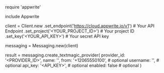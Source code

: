 require 'appwrite'

include Appwrite

client = Client.new
    .set_endpoint('https://cloud.appwrite.io/v1') # Your API Endpoint
    .set_project('<YOUR_PROJECT_ID>') # Your project ID
    .set_key('<YOUR_API_KEY>') # Your secret API key

messaging = Messaging.new(client)

result = messaging.create_textmagic_provider(
    provider_id: '<PROVIDER_ID>',
    name: '<NAME>',
    from: '+12065550100', # optional
    username: '<USERNAME>', # optional
    api_key: '<API_KEY>', # optional
    enabled: false # optional
)
